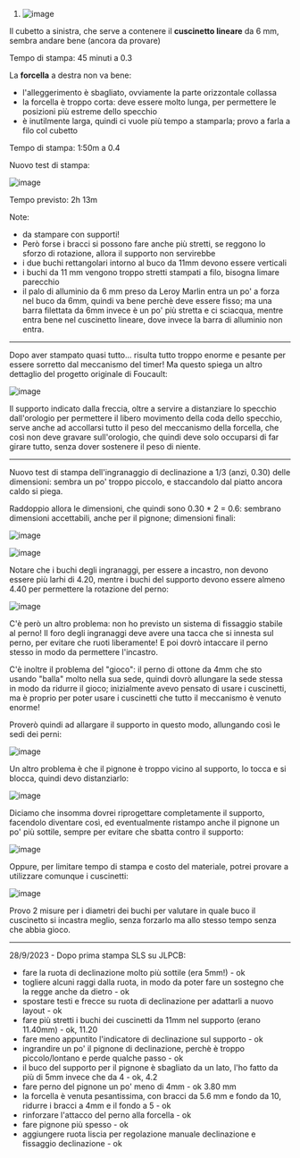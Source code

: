 1) ![image](https://github.com/jumpjack/heliostat/assets/1620953/6f445de9-fc84-4f1b-860d-8ed773a73b0c)

Il cubetto a sinistra, che serve a contenere il **cuscinetto lineare** da 6 mm, sembra andare bene (ancora da provare)

Tempo di stampa: 45 minuti a 0.3

La **forcella** a destra non va bene:
- l'alleggerimento è sbagliato, ovviamente la parte orizzontale collassa
- la forcella è troppo corta: deve essere molto lunga, per permettere le posizioni più estreme dello specchio
- è inutilmente larga, quindi ci vuole più tempo a stamparla; provo a farla a filo col cubetto

Tempo di stampa: 1:50m a 0.4

  
Nuovo test di stampa:

![image](https://github.com/jumpjack/heliostat/assets/1620953/1694ba30-d72d-469c-8e43-408ce19939a1)

Tempo previsto: 2h 13m

Note:

- da stampare con supporti!
- Però forse i bracci si possono fare anche più stretti, se reggono lo sforzo di rotazione, allora il supporto non servirebbe
- i due buchi rettangolari intorno al buco da 11mm devono essere verticali
- i buchi da 11 mm vengono troppo stretti stampati a filo, bisogna limare parecchio
- il palo di alluminio da 6 mm preso da Leroy Marlin entra un po' a forza nel buco da 6mm, quindi va bene perchè deve essere fisso; ma una barra filettata da 6mm invece è un po' più stretta e ci sciacqua, mentre entra bene nel cuscinetto lineare, dove invece la barra di alluminio non entra.

------------

Dopo aver stampato quasi tutto... risulta tutto troppo enorme e pesante per essere sorretto dal meccanismo del timer! Ma questo spiega un altro dettaglio del progetto originale di Foucault:

![image](https://github.com/jumpjack/heliostat/assets/1620953/04ad34be-1eed-441f-8e42-629e7c856624)

Il supporto indicato dalla freccia, oltre a servire a distanziare lo specchio dall'orologio per permettere il libero movimento della coda dello specchio, serve anche ad accollarsi tutto il peso del meccanismo della forcella, che così non deve gravare sull'orologio, che quindi deve solo occuparsi di far girare tutto, senza dover sostenere il peso di niente.

----

Nuovo test di stampa dell'ingranaggio di declinazione a 1/3 (anzi, 0.30) delle dimensioni: sembra un po' troppo piccolo, e staccandolo dal piatto ancora caldo si piega.

Raddoppio allora le dimensioni, che quindi sono 0.30 * 2 = 0.6: sembrano dimensioni accettabili, anche per il pignone; dimensioni finali:

![image](https://github.com/jumpjack/heliostat/assets/1620953/3b82fe67-a0f1-4a17-8f19-a39c2fdcb152)


![image](https://github.com/jumpjack/heliostat/assets/1620953/58dffb6d-84f0-46b7-b55d-5221d543131f)

Notare che i buchi degli ingranaggi, per essere a incastro, non devono essere più larhi di 4.20, mentre i buchi del supporto devono essere almeno 4.40 per permettere la rotazione del perno:

![image](https://github.com/jumpjack/heliostat/assets/1620953/34b41b05-1464-4f2e-9597-434e00229c05)


C'è però un altro problema: non ho previsto un sistema di fissaggio stabile al perno! Il foro degli ingranaggi deve avere una tacca che si innesta sul perno, per evitare che ruoti liberamente! E poi dovrò intaccare il perno stesso in modo da permettere l'incastro.

C'è inoltre il problema del "gioco": il perno di ottone da 4mm che sto usando "balla" molto nella sua sede, quindi dovrò allungare la sede stessa  in modo da ridurre il gioco; inizialmente avevo pensato di usare i cuscinetti, ma è proprio per poter usare i cuscinetti che tutto il meccanismo è venuto enorme!

Proverò quindi ad allargare il supporto in questo modo, allungando così le sedi dei perni:

![image](https://github.com/jumpjack/heliostat/assets/1620953/26e62ed8-b33d-42b2-accf-1d8fa55f2810)


Un altro problema è che il pignone è troppo vicino al supporto, lo tocca e si blocca, quindi devo distanziarlo:

![image](https://github.com/jumpjack/heliostat/assets/1620953/89d4f06b-0534-4fd3-8677-8858e87e852b)


Diciamo che insomma dovrei riprogettare completamente il supporto, facendolo diventare così, ed eventualmente ristampo anche il pignone un po' più sottile, sempre per evitare che sbatta contro il supporto:

![image](https://github.com/jumpjack/heliostat/assets/1620953/625a27e4-c40e-4fed-8158-e7d2bce91286)

Oppure, per limitare tempo di stampa e costo del materiale, potrei provare a utilizzare comunque i cuscinetti:

![image](https://github.com/jumpjack/heliostat/assets/1620953/2343f5d9-04c1-4e78-b3d9-7fcc340ff022)

Provo 2  misure per i diametri dei buchi per valutare in quale buco il cuscinetto si incastra meglio, senza forzarlo ma allo stesso tempo senza che abbia gioco.

---------------

28/9/2023 - Dopo prima stampa SLS su JLPCB:
- fare la ruota di declinazione molto più sottile (era 5mm!) - ok
- togliere alcuni raggi dalla ruota, in modo da poter fare un sostegno che la regge anche da dietro - ok
- spostare testi e frecce su ruota di declinazione per adattarli a nuovo layout - ok
- fare più stretti i buchi dei cuscinetti da 11mm nel supporto (erano 11.40mm) - ok, 11.20
- fare meno appuntito l'indicatore di declinazione sul supporto - ok
- ingrandire un po' il pignone di declinazione, perchè è troppo piccolo/lontano e perde qualche passo - ok
- il buco del supporto per il pignone è sbagliato da un lato, l'ho fatto da più di 5mm invece che da 4 - ok, 4.2
- fare perno del pignone un po' meno di 4mm - ok 3.80 mm
- la forcella è venuta pesantissima, con bracci da 5.6 mm e fondo da 10, ridurre i bracci a 4mm e il fondo a 5 - ok
- rinforzare l'attacco del perno alla forcella - ok
- fare pignone più spesso - ok
- aggiungere ruota liscia per regolazione manuale declinazione e fissaggio declinazione - ok
